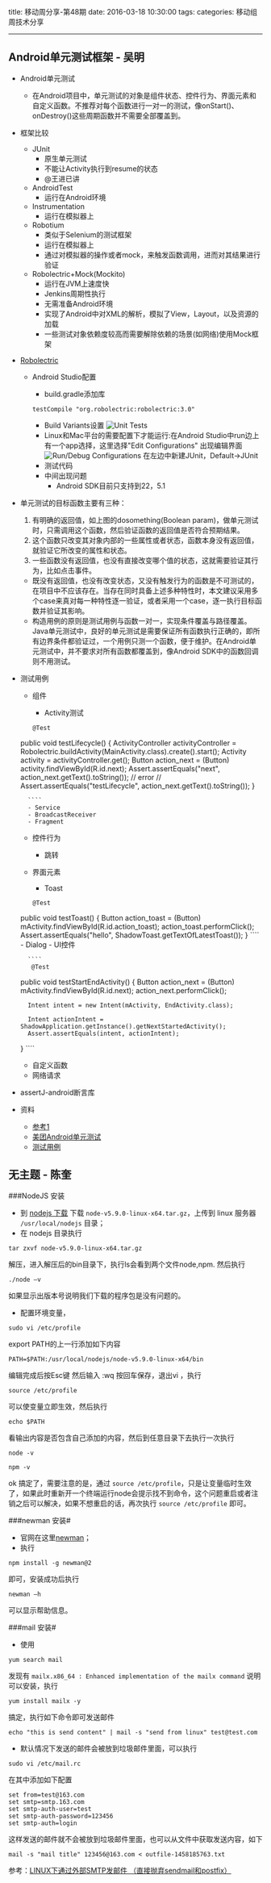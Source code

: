 title: 移动周分享-第48期
date: 2016-03-18  10:30:00
tags:
categories: 移动组周技术分享

---
## Android单元测试框架 - 吴明
- Android单元测试
	- 在Android项目中，单元测试的对象是组件状态、控件行为、界面元素和自定义函数。不推荐对每个函数进行一对一的测试，像onStart()、onDestroy()这些周期函数并不需要全部覆盖到。  
- 框架比较
	- JUnit
		- 原生单元测试
		- 不能让Activity执行到resume的状态
		- @王进已讲
	- AndroidTest
		- 运行在Android环境
	- Instrumentation
		- 运行在模拟器上
	- Robotium
		- 类似于Selenium的测试框架
		- 运行在模拟器上
		- 通过对模拟器的操作或者mock，来触发函数调用，进而对其结果进行验证
	- Robolectric+Mock(Mockito)
		- 运行在JVM上速度快
		- Jenkins周期性执行
		- 无需准备Android环境
		- 实现了Android中对XML的解析，模拟了View，Layout，以及资源的加载
		- 一些测试对象依赖度较高而需要解除依赖的场景(如网络)使用Mock框架
- [Robolectric](http://robolectric.org/getting-started/)
	- Android Studio配置
		-  build.gradle添加库
		
		````
		testCompile "org.robolectric:robolectric:3.0"
		````
		- Build Variants设置
		![Unit Tests](http://robolectric.org/images/android-studio-enable-unit-tests-f15bd816.png)
		- Linux和Mac平台的需要配置下才能运行:在Android Studio中run边上有一个app选择，这里选择"Edit Configurations" 出现编辑界面
		![Run/Debug Configurations]()
		在左边中新建JUnit，Default->JUnit
		- 测试代码
		- 中间出现问题
			- Android SDK目前只支持到22，5.1
- 单元测试的目标函数主要有三种：
	1. 有明确的返回值，如上图的dosomething(Boolean param)，做单元测试时，只需调用这个函数，然后验证函数的返回值是否符合预期结果。
	2. 这个函数只改变其对象内部的一些属性或者状态，函数本身没有返回值，就验证它所改变的属性和状态。
	3. 	一些函数没有返回值，也没有直接改变哪个值的状态，这就需要验证其行为，比如点击事件。 
	
	- 既没有返回值，也没有改变状态，又没有触发行为的函数是不可测试的，在项目中不应该存在。当存在同时具备上述多种特性时，本文建议采用多个case来真对每一种特性逐一验证，或者采用一个case，逐一执行目标函数并验证其影响。
	- 构造用例的原则是测试用例与函数一对一，实现条件覆盖与路径覆盖。Java单元测试中，良好的单元测试是需要保证所有函数执行正确的，即所有边界条件都验证过，一个用例只测一个函数，便于维护。在Android单元测试中，并不要求对所有函数都覆盖到，像Android SDK中的函数回调则不用测试。
- 测试用例
	- 组件
		- Activity测试
		
		````
		@Test
    public void testLifecycle() {
        ActivityController<MainActivity> activityController = Robolectric.buildActivity(MainActivity.class).create().start();
        Activity activity = activityController.get();
        Button action_next = (Button) activity.findViewById(R.id.next);
        Assert.assertEquals("next", action_next.getText().toString());
//        error
//        Assert.assertEquals("testLifecycle", action_next.getText().toString());
    }

		````  
		- Service
		- BroadcastReceiver
		- Fragment 
	- 控件行为
		- 跳转
	- 界面元素
		- Toast
		
		````
		@Test
    public void testToast() {
        Button action_toast = (Button) mActivity.findViewById(R.id.action_toast);
        action_toast.performClick();
        Assert.assertEquals("hello", ShadowToast.getTextOfLatestToast());
    }
		````
		- Dialog
		- UI控件
		
		````
		 @Test
    public void testStartEndActivity() {
        Button action_next = (Button) mActivity.findViewById(R.id.next);
        action_next.performClick();

        Intent intent = new Intent(mActivity, EndActivity.class);

        Intent actionIntent = ShadowApplication.getInstance().getNextStartedActivity();
        Assert.assertEquals(intent, actionIntent);
    }
		````
	- 自定义函数
	- 网络请求
- assertJ-android断言库
- 资料
	- [参考1](https://hkliya.gitbooks.io/unit-test-android-with-robolectric/content/0-introduction.html)
	- [美团Android单元测试](http://tech.meituan.com/Android_unit_test.html)
	- [测试用例](http://www.jianshu.com/p/9d988a2f8ff7)
	
	
	
## 无主题 - 陈奎
###NodeJS 安装
-	到 [nodejs 下载](https://nodejs.org/download/release/) 下载 `node-v5.9.0-linux-x64.tar.gz`，上传到 linux 服务器 `/usr/local/nodejs` 目录；
-	在 nodejs 目录执行 
```
tar zxvf node-v5.9.0-linux-x64.tar.gz 
```
解压，进入解压后的bin目录下，执行ls会看到两个文件node,npm. 然后执行
```
./node –v
```
如果显示出版本号说明我们下载的程序包是没有问题的。 
-	配置环境变量，
```
sudo vi /etc/profile
```
export PATH的上一行添加如下内容
```
PATH=$PATH:/usr/local/nodejs/node-v5.9.0-linux-x64/bin
```
编辑完成后按Esc键 然后输入 :wq 按回车保存，退出vi ，执行
```
source /etc/profile
```
可以使变量立即生效，然后执行 
```
echo $PATH 
```
看输出内容是否包含自己添加的内容，然后到任意目录下去执行一次执行
```
node -v   
```
```
npm -v
```
ok 搞定了，需要注意的是，通过  `source /etc/profile`，只是让变量临时生效了，如果此时重新开一个终端运行node会提示找不到命令，这个问题重启或者注销之后可以解决，如果不想重启的话，再次执行 `source /etc/profile` 即可。

###newman 安装# 
-	官网在这里[newman](https://github.com/postmanlabs/newman)； 
-	执行  
```
npm install -g newman@2  
```
即可，安装成功后执行 
```
newman –h 
```
可以显示帮助信息。 

###mail 安装#
- 使用
```
yum search mail
```
发现有 `mailx.x86_64 : Enhanced implementation of the mailx command` 说明可以安装，执行
```
yum install mailx -y  
```
搞定，执行如下命令即可发送邮件
```
echo "this is send content" | mail -s "send from linux" test@test.com
```
- 默认情况下发送的邮件会被放到垃圾邮件里面，可以执行
```
sudo vi /etc/mail.rc
```
在其中添加如下配置
```
set from=test@163.com
set smtp=smtp.163.com
set smtp-auth-user=test
set smtp-auth-password=123456
set smtp-auth=login
```
这样发送的邮件就不会被放到垃圾邮件里面，也可以从文件中获取发送内容，如下
```
mail -s "mail title" 123456@163.com < outfile-1458185763.txt
```

 参考：[LINUX下通过外部SMTP发邮件 （直接抛弃sendmail和postfix）]( http://www.cnblogs.com/xiaoshi1991/archive/2012/09/19/2694465.html)
